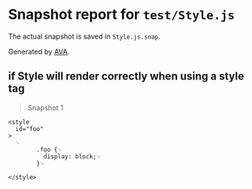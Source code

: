 # Snapshot report for `test/Style.js`

The actual snapshot is saved in `Style.js.snap`.

Generated by [AVA](https://ava.li).

## if Style will render correctly when using a style tag

> Snapshot 1

    <style
      id="foo"
    >
      ␊
            .foo {␊
              display: block;␊
            }␊
      
    </style>
